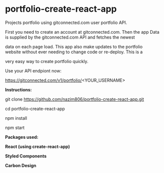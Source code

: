 # portfolio-create-react-app

Projects portfolio using gitconnected.com user portfolio API.


First you need to create an account at gitconnected.com. Then the app Data is supplied by the gitconnected.com API and fetches the newest 

data on each page load. This app also make updates to the portfolio website without ever needing to change code or re-deploy. This is a 

very easy way to create portfolio quickly.

Use your API endpiont now:

https://gitconnected.com/v1/portfolio/<YOUR_USERNAME>



**Instructions:**

git clone https://github.com/nazim806/portfolio-create-react-app.git

cd portfolio-create-react-app

npm install

npm start

**Packages used:**

**React (using create-react-app)**

**Styled Components**

**Carbon Design**
